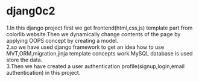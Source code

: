 # djang0c2
1.In this django project first we get frontend(html,css,js) template part from colorlib website.Then we dynamically change contents of the page by applying OOPS concept by creating a model.<br>
2.so we have used django framework to get an idea how to use MVT,ORM,migration,jinja template concepts work.MySQL database is used store the data.<br>
3.Then we have created a user authentication profile(signup,login,email authentication) in this project.
